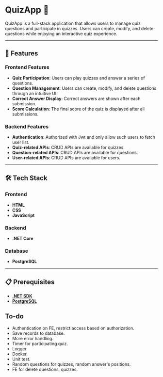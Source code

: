# QuizApp 🎯

QuizApp is a full-stack application that allows users to manage quiz questions and participate in quizzes. Users can create, modify, and delete questions while enjoying an interactive quiz experience.

---

## 🚀 Features

### Frontend Features
- **Quiz Participation**: Users can play quizzes and answer a series of questions.
- **Question Management**: Users can create, modify, and delete questions through an intuitive UI.
- **Correct Answer Display**: Correct answers are shown after each submission.
- **Score Calculation**: The final score of the quiz is displayed after all submissions.
### Backend Features
- **Authentication**: Authorized with Jwt and only allow such users to fetch user list.
- **Quiz-related APIs**: CRUD APIs are available for quizzes.
- **Question-related APIs**: CRUD APIs are available for questions.
- **User-related APIs**: CRUD APIs are available for users.

---

## 🛠️ Tech Stack

### Frontend
- **HTML**
- **CSS**
- **JavaScript**

### Backend
- **.NET Core**

### Database
- **PostgreSQL**

---

## 📋 Prerequisites

- [**.NET SDK**](https://dotnet.microsoft.com/download)
- [**PostgreSQL**](https://www.postgresql.org/download/)

## To-do
- Authentication on FE, restrict access based on authorization.
- Save records to database.
- More error handling.
- Timer for participating quiz.
- Logger.
- Docker.
- Unit test.
- Random questions for quizzes, random answer's positions.
- FE for delete questions, quizzes.
